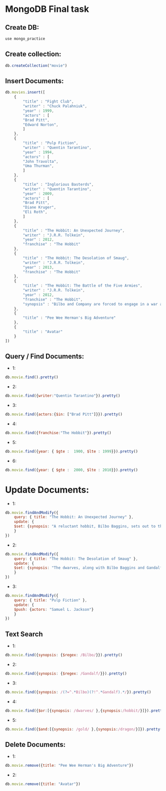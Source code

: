 # MongoDB Final task
## Create DB:
```javascript
use mongo_practice
```
## Create collection:
```javascript
db.createCollection("movie")
```

## Insert Documents:
```javascript
db.movies.insert([
	{
        "title" : "Fight Club",
        "writer" : "Chuck Palahniuk",
        "year" : 1999,
        "actors" : [
        "Brad Pitt",
        "Edward Norton",
        ]
	},
	{
		"title" : "Pulp Fiction",
        "writer" : "Quentin Tarantino",
        "year" : 1994,
        "actors" : [
        "John Travolta",
        "Uma Thurman",
        ]
	},
	{
        "title" : "Inglorious Basterds",
        "writer" : "Quentin Tarantino",
        "year" : 2009,
        "actors" : [
        "Brad Pitt",
        "Diane Kruger",
        "Eli Roth",
        ]
	},
    {
        "title" : "The Hobbit: An Unexpected Journey",
        "writer" : "J.R.R. Tolkein",
        "year" : 2012,
        "franchise" : "The Hobbit"
    },
    {
        "title" : "The Hobbit: The Desolation of Smaug",
        "writer" : "J.R.R. Tolkein",
        "year" : 2013,
        "franchise" : "The Hobbit"
    },
    {
        "title" : "The Hobbit: The Battle of the Five Armies",
        "writer" : "J.R.R. Tolkein",
        "year" : 2012,
        "franchise" : "The Hobbit",
        "synopsis" : "Bilbo and Company are forced to engage in a war against an array of combatants and keep the Lonely Mountain from falling into the hands of a rising darkness."
    },
    {
        "title" : "Pee Wee Herman's Big Adventure"
    },
    {
        "title" : "Avatar"
    }
])
```



## Query / Find Documents:

* 1:
```javascript
db.movie.find().pretty()
```
* 2:
```javascript
db.movie.find({writer:"Quentin Tarantino"}).pretty()
```
* 3:
```javascript
db.movie.find({actors:{$in: ["Brad Pitt"]}}).pretty()
```
* 4:
```javascript
db.movie.find({franchise:"The Hobbit"}).pretty()
```
* 5:
```javascript
db.movie.find({year: { $gte :  1900, $lte : 1999}}).pretty()
```
* 6:
```javascript
db.movie.find({year: { $gte :  2000, $lte : 2010}}).pretty()
```


# Update Documents:

* 1:
```javascript
db.movie.findAndModify({
    query: { title: "The Hobbit: An Unexpected Journey" },
    update: {
    $set: {synopsis: "A reluctant hobbit, Bilbo Baggins, sets out to the Lonely Mountain with a spirited group of dwarves to reclaim their mountain home - and the gold within it - from the dragon Smaug."}
    }
})
```


* 2:
```javascript
db.movie.findAndModify({
    query: { title: "The Hobbit: The Desolation of Smaug" },
    update: {
    $set: {synopsis: "The dwarves, along with Bilbo Baggins and Gandalf the Grey, continue their quest to reclaim Erebor, their homeland, from Smaug. Bilbo Baggins is in possession of a mysterious and magical ring."}
    }
})
```
* 3:
```javascript
db.movie.findAndModify({
    query: { title: "Pulp Fiction" },
    update: {
    $push: {actors: "Samuel L. Jackson"}
    }
})
```

## Text Search

* 1:
```javascript
db.movie.find({synopsis: {$regex: /Bilbo/}}).pretty()
```
* 2:
```javascript
db.movie.find({synopsis: {$regex: /Gandalf/}}).pretty()
```
* 3:
```javascript
db.movie.find({synopsis: /(?=^.*Bilbo)(?!^.*Gandalf).*/}).pretty()
```
* 4:
```javascript
db.movie.find({$or:[{synopsis: /dwarves/ },{synopsis:/hobbit/}]}).pretty()
```
* 5:
```javascript
db.movie.find({$and:[{synopsis: /gold/ },{synopsis:/dragon/}]}).pretty()
```
## Delete Documents:

* 1:
```javascript
db.movie.remove({title: "Pee Wee Herman's Big Adventure"})
```
* 2:
```javascript
db.movie.remove({title: "Avatar"})
```

